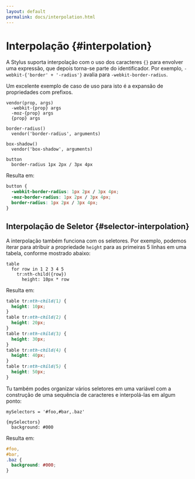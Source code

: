 ```yaml
---
layout: default
permalink: docs/interpolation.html
---
```


# Interpolação {#interpolation}

A Stylus suporta interpolação com o uso dos caracteres `{}` para envolver uma expressão, que depois torna-se parte do identificador. Por exemplo, `-webkit-{'border' + '-radius'}` avalia para `-webkit-border-radius`.

Um excelente exemplo de caso de uso para isto é a expansão de propriedades com prefixos.

```stylus
vendor(prop, args)
  -webkit-{prop} args
  -moz-{prop} args
  {prop} args

border-radius()
  vendor('border-radius', arguments)

box-shadow()
  vendor('box-shadow', arguments)

button
  border-radius 1px 2px / 3px 4px
```

Resulta em:

```css
button {
  -webkit-border-radius: 1px 2px / 3px 4px;
  -moz-border-radius: 1px 2px / 3px 4px;
  border-radius: 1px 2px / 3px 4px;
}
```

## Interpolação de Seletor {#selector-interpolation}

A interpolação também funciona com os seletores. Por exemplo, podemos iterar para atribuir a propriedade `height` para as primeiras 5 linhas em uma tabela, conforme mostrado abaixo:

```stylus
table
  for row in 1 2 3 4 5
    tr:nth-child({row})
      height: 10px * row
```

Resulta em:

```css
table tr:nth-child(1) {
  height: 10px;
}
table tr:nth-child(2) {
  height: 20px;
}
table tr:nth-child(3) {
  height: 30px;
}
table tr:nth-child(4) {
  height: 40px;
}
table tr:nth-child(5) {
  height: 50px;
}
```

Tu também podes organizar vários seletores em uma variável com a construção de uma sequência de caracteres e interpolá-las em algum ponto:

```stylus
mySelectors = '#foo,#bar,.baz'

{mySelectors}
  background: #000
```

Resulta em:

```css
#foo,
#bar,
.baz {
  background: #000;
}
```